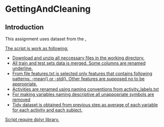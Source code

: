 GettingAndCleaning
==================
## Introduction

This assignment uses dataset from the <a href="https://d396qusza40orc.cloudfront.net/getdata%2Fprojectfiles%2FUCI%20HAR%20Dataset.zip">.

The script is work as following:
* Download and unzip all neccessary files in the working directory.
* All train and test sets data is merged. Some columns are renamed underline.
* From file features.txt is selected only features that contains following patterns: -mean() or -std(). Other features are supposed no to be appropriate.
* Activities are renamed using naming conventions from activity_labels.txt
* For making variables naming descriptive all unappopriate symbols are removed
* Tidy dataset is obtained from previous step as average of each variable for each activity and each subject.

Script require dplyr library.